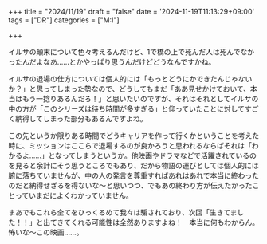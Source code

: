 +++
title = "2024/11/19"
draft = "false"
date = '2024-11-19T11:13:29+09:00'
tags = ["DR"]
categories = ["M:I"]

+++

イルサの顛末について色々考えるんだけど、1で橋の上で死んだ人は死んでなかったんだよなあ……とかやっぱり思うんだけどどうなんですかね。

イルサの退場の仕方については個人的には「もっとどうにかできたんじゃないか？」と思ってしまった勢なので、どうしてもまだ「ああ見せかけておいて、本当はもう一捻りあるんだろ！」と思いたいのですが、それはそれとしてイルサの中の方が「このシリーズは待ち時間が多すぎる」と仰っていたことに対してすごく納得してしまった部分もあるんですよね。

この先というか限りある時間でどうキャリアを作って行くかということを考えた時に、ミッションはここらで退場するのが良かろうと思われるならばそれは「わかるよ……」となってしまうというか。他映画やドラマなどで活躍されているのを見ると余計にそう思うところでもあり、だから物語の運びとしては個人的には腑に落ちていませんが、中の人の発言を尊重すればあれはあれで本当に終わったのだと納得せざるを得ないな〜と思いつつ、でもあの終わり方が伝えたかったことっていまだによくわかっていません。

まあでもこれら全てをひっくるめて我々は騙されており、次回「生きてました！！」と出てきてくれる可能性は全然ありますよね！　本当に何もわからん。怖いな〜この映画……。
